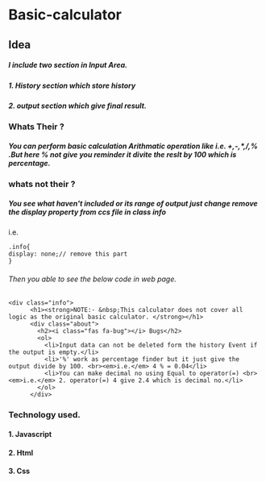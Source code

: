 # Basic-calculator

## Idea
##### I include two section in Input Area.
##### 1. History section which store history
##### 2. output section which give final result.

### Whats Their ?
##### You can perform basic calculation Arithmatic operation like i.e. +,-,*,/,% .But here % not give you reminder it divite the reslt by 100 which is percentage.

### whats not their ?
##### You see what haven't included or its range of output just change remove the display property from ccs file in class info
i.e.
```
.info{
display: none;// remove this part 
}
```
###### Then you able to see the below code in web page.
```
<div class="info">
      <h1><strong>NOTE:- &nbsp;This calculator does not cover all logic as the original basic calculator. </strong></h1>
      <div class="about">
        <h2><i class="fas fa-bug"></i> Bugs</h2>
        <ol>
          <li>Input data can not be deleted form the history Event if the output is empty.</li>
          <li>'%' work as percentage finder but it just give the output divide by 100. <br><em>i.e.</em> 4 % = 0.04</li>
          <li>You can make decimal no using Equal to operator(=) <br><em>i.e.</em> 2. operator(=) 4 give 2.4 which is decimal no.</li>
        </ol>
      </div>
 ```
 
 ### Technology used.
 #### 1. Javascript
 #### 2. Html
 #### 3. Css
